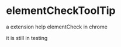 elementCheckToolTip
===================

a extension help elementCheck in chrome


it is still in testing 


